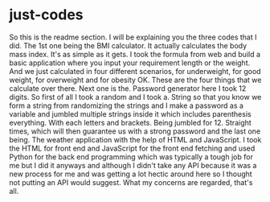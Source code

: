 # just-codes
So this is the readme section. I will be explaining you the three codes that I did. The 1st one being the BMI calculator. It actually calculates the body mass index. It's as simple as it gets. I took the formula from web and build a basic application where you input your requirement length or the weight. And we just calculated in four different scenarios, for underweight, for good weight, for overweight and for obesity OK. These are the four things that we calculate over there. Next one is the. Password generator here I took 12 digits. So first of all I took a random and I took a. String so that you know we form a string from randomizing the strings and I make a password as a variable and jumbled multiple strings inside it which includes parenthesis everything. With each letters and brackets. Being jumbled for 12. Straight times, which will then guarantee us with a strong password and the last one being. The weather application with the help of HTML and JavaScript. I took the HTML for front end and JavaScript for the front end fetching and used Python for the back end programming which was typically a tough job for me but I did it anyways and although I didn't take any API because it was a new process for me and was getting a lot hectic around here so I thought not putting an API would suggest. What my concerns are regarded, that's all.